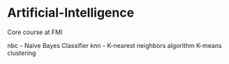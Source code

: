 # Artificial-Intelligence
Core course at FMI

nbc - Naive Bayes Classifier
knn - K-nearest neighbors algorithm
K-means clustering
